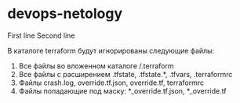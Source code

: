# devops-netology
First line
Second line

В каталоге terraform будут игнорированы следующие файлы:
1. Все файлы во вложенном каталоге /.terraform
2. Все файлы с расширением .tfstate, .tfstate.*, .tfvars, .terraformrc
3. Файлы crash.log, override.tf.json, override.tf, terraformrc
4. Файлы попадающие под маску: *_override.tf.json, *_override.tf

